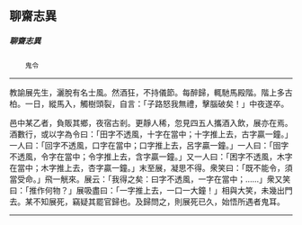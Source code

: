 

## 聊齋志異

##### 聊齋志異
　　`鬼令`

* * *

教諭展先生，灑脫有名士風。然酒狂，不持儀節。每醉歸，輒馳馬殿階。階上多古柏。一日，縱馬入，觸樹頭裂，自言：「子路怒我無禮，擊腦破矣！」中夜遂卒。

邑中某乙者，負販其鄉，夜宿古剎。更靜人稀，忽見四五人攜酒入飲，展亦在焉。酒數行，或以字為令曰：「田字不透風，十字在當中；十字推上去，古字贏一鐘。」一人曰：「回字不透風，口字在當中；口字推上去，呂字贏一鐘。」一人曰：「囹字不透風，令字在當中；令字推上去，含字贏一鐘。」又一人曰：「困字不透風，木字在當中；木字推上去，杏字贏一鐘。」末至展，凝思不得。衆笑曰：「既不能令，須當受命。」飛一觥來。展云：「我得之矣：曰字不透風，一字在當中；……」衆又笑曰：「推作何物？」展吸盡曰：「一字推上去，一口一大鐘！」相與大笑，未幾出門去。某不知展死，竊疑其罷官歸也。及歸問之，則展死已久，始悟所遇者鬼耳。

* * *

